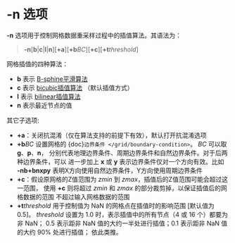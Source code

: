 # -n 选项

**-n** 选项用于控制网格数据重采样过程中的插值算法。其语法为：

> **-n**\[**b**|**c**|**l**|**n**\]\[**+a**\]\[**+b***BC*\]\[**+c**\]\[**+t***threshold*\]

网格插值的四种算法：

- **b** 表示 [B-sphine平滑算法](https://en.wikipedia.org/wiki/B-spline)
- **c** 表示 [bicubic插值算法](https://en.wikipedia.org/wiki/Bicubic_interpolation) （默认插值方式）
- **l** 表示 [bilinear插值算法](https://en.wikipedia.org/wiki/Bilinear_interpolation)
- **n** 表示最近节点的值

其它子选项:

- **+a**：关闭抗混淆（仅在算法支持的前提下有效），默认打开抗混淆选项
- **+b***BC* 设置网格的 {doc}`边界条件 </grid/boundary-condition>`。
  *BC* 可以取 **g**、**p**、**n**，
  分别代表地理边界条件、周期边界条件和自然边界条件。对于后两种边界条件，可以
  进一步加上 **x** 或 **y** 表示边界条件仅对一个方向有效。比如 **-nb+bnxpy**
  表明X方向使用自然边界条件，Y方向使用周期边界条件
- **+c**：假设原网格的Z值范围为 *zmin* 到 *zmax*，插值后的Z值范围可能会超过这一范围，
  使用 **+c** 则将超过 *zmin* 和 *zmax* 的部分裁剪掉，以保证插值后的网格数据的范围
  不超过输入网格数据的范围
- **+t***threshold* 用于控制值为 NaN 的网格点在插值时的影响范围 [默认值为 0.5]。
  *threshold* 设置为 1.0 时，表示插值中的所有节点（4 或 16 个）都要为非 NaN；
  0.5 表示距非 NaN 值的大约一半处进行插值；0.1 表示距非 NaN 值的大约 90% 处进行插值；
  依此类推。
